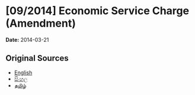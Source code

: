 # [09/2014] Economic Service Charge (Amendment)

**Date:** 2014-03-21

## Original Sources

- [English](https://documents.gov.lk/view/bills/2014/3/09-2014_E.pdf)
- [සිංහල](https://documents.gov.lk/view/bills/2014/3/09-2014_S.pdf)
- [தமிழ்](https://documents.gov.lk/view/bills/2014/3/09-2014_T.pdf)
